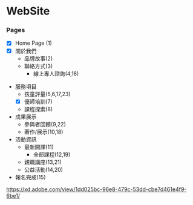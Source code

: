 # WebSite

### Pages

- [x] Home Page (1) 
- [x] 關於我們
    - 品牌故事(2)
    - 聯絡方式(3)
        - 線上專人諮詢(4,16) 
- 服務項目
    - 孩童評量(5,6,17,23)
    - [x] 優師培訓(7)
    - 課程探索(8)
- 成果展示
    - 參與者回饋(9,22)
    - 著作/展示(10,18)
- 活動資訊
    - 最新開課(11)
        - 全部課程(12,19) 
    - 親職講座(13,21)
    - 公益活動(14,20)
 - 報名完成(15)

https://xd.adobe.com/view/1dd025bc-96e8-479c-53dd-cbe7d461e4f9-6be1/
